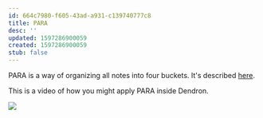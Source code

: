 ```yaml
---
id: 664c7980-f605-43ad-a931-c139740777c8
title: PARA
desc: ''
updated: 1597286900059
created: 1597286900059
stub: false
---
```

PARA is a way of organizing all notes into four buckets. It's described [here](https://fortelabs.co/blog/para/).

This is a video of how you might apply PARA inside Dendron. 

<a href="https://youtu.be/vrhBNGMJQwE">
<img src="https://foundation-prod-assetspublic53c57cce-8cpvgjldwysl.s3-us-west-2.amazonaws.com/assets/images/usecase-para.jpg"/>
</a>

